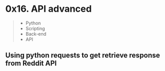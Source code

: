 # 0x16. API advanced
> - Python
> - Scripting
> - Back-end
> - API

## Using python requests to get retrieve response from Reddit API

